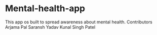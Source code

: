 # Mental-health-app
This app os built to spread awareness about mental health.
Contributors
Arjama Pal
Saransh Yadav
Kunal Singh Patel
